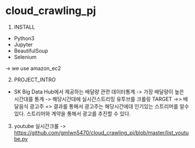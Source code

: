 # cloud_crawling_pj

1. INSTALL
 - Python3
 - Jupyter
 - BeautifulSoup
 - Selenium
 
 -> we use amazon_ec2
 
2. PROJECT_INTRO
- SK Big Data Hub에서 제공하는 배달량 관련 데이터통계
-> 가장 배달량이 높은 시간대를 통계
-> 해당시간대에 실시간스트리밍 유투브를 크롤링
TARGET ->> 배달음식 광고주
=> 결과를 통해서 광고주는 해당시간에대 인기있는 스트리머를 알수있다.
   스트리머와 계약을 통해서 광고를 추진할 수 있다.
   
3. youtube 실시간크롤 -> https://github.com/gmlwn5470/cloud_crawling_pj/blob/master/list_youtube.py
